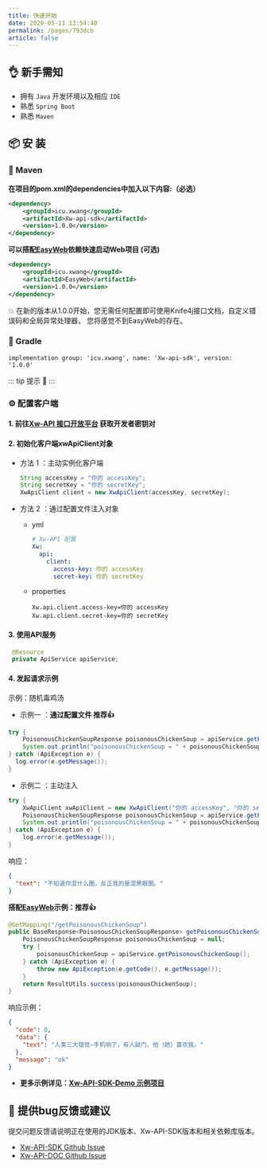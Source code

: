 ```yaml
---
title: 快速开始
date: 2020-05-11 13:54:40
permalink: /pages/793dcb
article: false
---
```


## 👌 新手需知

- 拥有 `Java` 开发环境以及相应 `IDE`
- 熟悉 `Spring Boot`
- 熟悉 `Maven`

## 📦 安 装

### 🍊 Maven

**在项目的pom.xml的dependencies中加入以下内容:（必选）**

```xml
<dependency>
    <groupId>icu.xwang</groupId>
    <artifactId>Xw-api-sdk</artifactId>
    <version>1.0.0</version>
</dependency>
```
**可以搭配[EasyWeb](https://github.com/Iyhsy/EasyWeb)依赖快速启动Web项目 (可选)**
```xml
<dependency>
    <groupId>icu.xwang</groupId>
    <artifactId>EasyWeb</artifactId>
    <version>1.0.0</version>
</dependency>
```
💥 在新的版本从1.0.0开始，您无需任何配置即可使用Knife4j接口文档，自定义错误码和全局异常处理器， 您将感觉不到EasyWeb的存在。
### 🍐 Gradle
```
implementation group: 'icu.xwang', name: 'Xw-api-sdk', version: '1.0.0'
```

::: tip 提示 🔔️
<Badge text="JDK 8 +" />
:::

### ⚙️ 配置客户端

#### 1. 前往[Xw-API 接口开放平台](https://api.xwang.icu/account/center) 获取开发者密钥对

#### 2. 初始化客户端xwApiClient对象

- 方法 1 ：主动实例化客户端

  ```java
  String accessKey = "你的 accessKey";
  String secretKey = "你的 secretKey";
  XwApiClient client = new XwApiClient(accessKey, secretKey);
  ```

- 方法 2 ：通过配置文件注入对象

    - yml

      ```yml
      # Xw-API 配置
      Xw:
        api:
          client:
            access-key: 你的 accessKey
            secret-key: 你的 secretKey
      ```

    - properties

      ```properties
      Xw.api.client.access-key=你的 accessKey
      Xw.api.client.secret-key=你的 secretKey
      ```

#### 3. 使用API服务

   ```java
    @Resource
    private ApiService apiService;
   ```

#### 4. 发起请求示例

示例：随机毒鸡汤

- 示例一 ：**通过配置文件 推荐👍**

```java
try {
    PoisonousChickenSoupResponse poisonousChickenSoup = apiService.getPoisonousChickenSoup();
    System.out.println("poisonousChickenSoup = " + poisonousChickenSoup);
} catch (ApiException e) {
  log.error(e.getMessage());
}
```

- 示例二 ：主动注入
```java
try {
    XwApiClient xwApiClient = new XwApiClient("你的 accessKey", "你的 secretKey");
    PoisonousChickenSoupResponse poisonousChickenSoup = apiService.getPoisonousChickenSoup(xwApiClient);
    System.out.println("poisonousChickenSoup = " + poisonousChickenSoup);
} catch (ApiException e) {
    log.error(e.getMessage());
}
```

响应：

```json
{
  "text": "不知道你混什么圈，反正我的是混黑眼圈。"
}
```

**搭配[EasyWeb](https://github.com/Iyhsy/EasyWeb)示例：推荐👍**

```java
@GetMapping("/getPoisonousChickenSoup")
public BaseResponse<PoisonousChickenSoupResponse> getPoisonousChickenSoup() {
    PoisonousChickenSoupResponse poisonousChickenSoup = null;
    try {
        poisonousChickenSoup = apiService.getPoisonousChickenSoup();
    } catch (ApiException e) {
        throw new ApiException(e.getCode(), e.getMessage());
    }
    return ResultUtils.success(poisonousChickenSoup);
}
```

响应示例：

```json
{
  "code": 0,
  "data": {
    "text": "人类三大错觉—手机响了，有人敲门，他（她）喜欢我。"
  },
  "message": "ok"
}
```
- **更多示例详见：[Xw-API-SDK-Demo 示例项目](https://github.com/Iyhsy/Xw-api-sdk-demo/blob/master/src/main/java/icu/xwang/xwapisdkdemo/controller/InvokeController.java)**

## 🐞 提供bug反馈或建议

提交问题反馈请说明正在使用的JDK版本、Xw-API-SDK版本和相关依赖库版本。

* [Xw-API-SDK Github Issue](https://github.com/Iyhsy/Xw-api-sdk/issues)
* [Xw-API-DOC Github Issue](https://github.com/Iyhsy/Xw-api-doc/issues)


